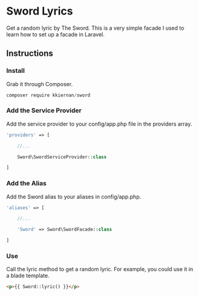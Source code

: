 # Sword Lyrics

Get a random lyric by The Sword. This is a very simple facade I used to learn how to set up a facade in Laravel.

## Instructions

### Install

Grab it through Composer.

```js
composer require kkiernan/sword
```

### Add the Service Provider

Add the service provider to your config/app.php file in the providers array.

```php
'providers' => [

	//...

	Sword\SwordServiceProvider::class

]
```

### Add the Alias

Add the Sword alias to your aliases in config/app.php.

```php
'aliases' => [

	//...

	'Sword' => Sword\SwordFacade::class

]
```

### Use

Call the lyric method to get a random lyric. For example, you could use it in a blade template.

```html
<p>{{ Sword::lyric() }}</p>
```
